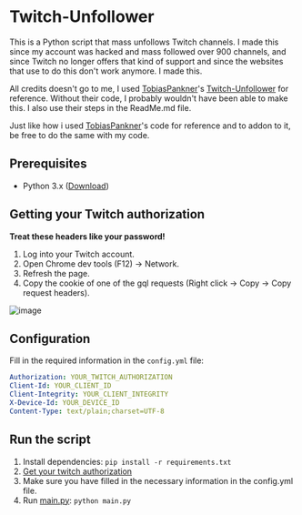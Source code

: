 # Twitch-Unfollower

This is a Python script that mass unfollows Twitch channels.
I made this since my account was hacked and mass followed over 900 channels, and since Twitch no longer offers that kind of support
and since the websites that use to do this don't work anymore. I made this.

All credits doesn't go to me, I used [TobiasPankner](https://github.com/TobiasPankner)'s [Twitch-Unfollower](https://github.com/TobiasPankner/Twitch-Unfollower/tree/master) for reference.
Without their code, I probably wouldn't have been able to make this.
I also use their steps in the ReadMe.md file.

Just like how i used [TobiasPankner](https://github.com/TobiasPankner)'s code for reference and to addon to it, be free to do the same with my code.

## Prerequisites

- Python 3.x ([Download](https://www.python.org/downloads/))

## Getting your Twitch authorization
**Treat these headers like your password!**

1. Log into your Twitch account.
2. Open Chrome dev tools (F12) -> Network.
3. Refresh the page.
4. Copy the cookie of one of the gql requests (Right click -> Copy -> Copy request headers).

![image](https://user-images.githubusercontent.com/39444749/206862007-63c4c0ed-dbfa-4e71-8f34-2d42f75dd63a.png)

## Configuration
Fill in the required information in the `config.yml` file:

```yaml
Authorization: YOUR_TWITCH_AUTHORIZATION
Client-Id: YOUR_CLIENT_ID
Client-Integrity: YOUR_CLIENT_INTEGRITY
X-Device-Id: YOUR_DEVICE_ID
Content-Type: text/plain;charset=UTF-8
```
## Run the script

 1. Install dependencies:   ```pip install -r requirements.txt```
 2.  [Get your twitch authorization](#getting-your-twitch-authorization)
 3. Make sure you have filled in the necessary information in the config.yml file.
 4. Run [main.py](main.py): `python main.py`